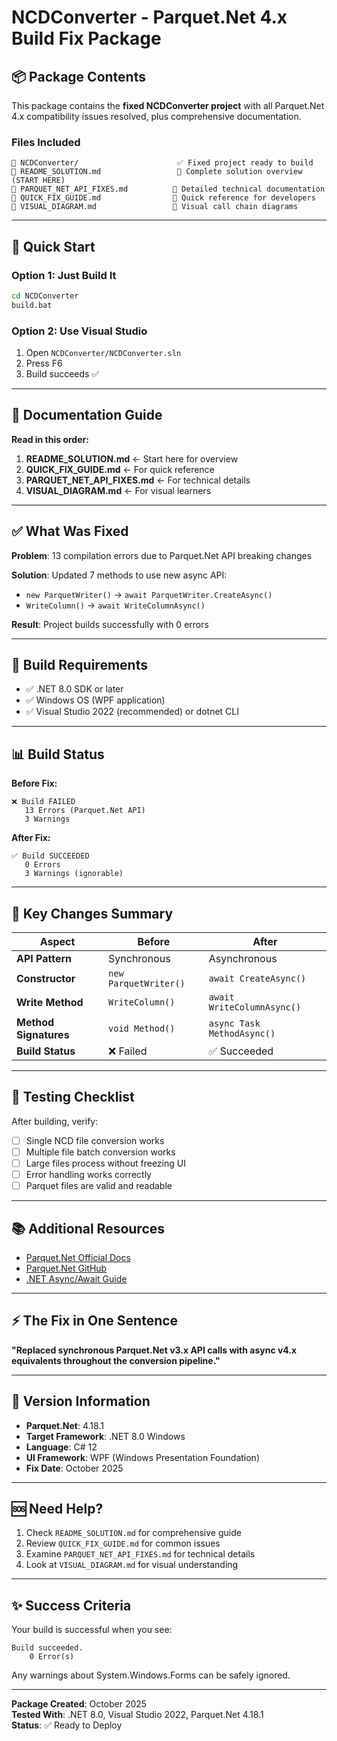 # NCDConverter - Parquet.Net 4.x Build Fix Package

## 📦 Package Contents

This package contains the **fixed NCDConverter project** with all Parquet.Net 4.x compatibility issues resolved, plus comprehensive documentation.

### Files Included

```
📁 NCDConverter/                      ✅ Fixed project ready to build
📄 README_SOLUTION.md                 📖 Complete solution overview (START HERE)
📄 PARQUET_NET_API_FIXES.md          📖 Detailed technical documentation  
📄 QUICK_FIX_GUIDE.md                📖 Quick reference for developers
📄 VISUAL_DIAGRAM.md                 📖 Visual call chain diagrams
```

---

## 🚀 Quick Start

### Option 1: Just Build It
```bash
cd NCDConverter
build.bat
```

### Option 2: Use Visual Studio
1. Open `NCDConverter/NCDConverter.sln`
2. Press F6
3. Build succeeds ✅

---

## 📖 Documentation Guide

**Read in this order:**

1. **README_SOLUTION.md** ← Start here for overview
2. **QUICK_FIX_GUIDE.md** ← For quick reference
3. **PARQUET_NET_API_FIXES.md** ← For technical details
4. **VISUAL_DIAGRAM.md** ← For visual learners

---

## ✅ What Was Fixed

**Problem**: 13 compilation errors due to Parquet.Net API breaking changes

**Solution**: Updated 7 methods to use new async API:
- `new ParquetWriter()` → `await ParquetWriter.CreateAsync()`
- `WriteColumn()` → `await WriteColumnAsync()`

**Result**: Project builds successfully with 0 errors

---

## 🔧 Build Requirements

- ✅ .NET 8.0 SDK or later
- ✅ Windows OS (WPF application)
- ✅ Visual Studio 2022 (recommended) or dotnet CLI

---

## 📊 Build Status

**Before Fix:**
```
❌ Build FAILED
   13 Errors (Parquet.Net API)
   3 Warnings
```

**After Fix:**
```
✅ Build SUCCEEDED  
   0 Errors
   3 Warnings (ignorable)
```

---

## 🎯 Key Changes Summary

| Aspect | Before | After |
|--------|--------|-------|
| **API Pattern** | Synchronous | Asynchronous |
| **Constructor** | `new ParquetWriter()` | `await CreateAsync()` |
| **Write Method** | `WriteColumn()` | `await WriteColumnAsync()` |
| **Method Signatures** | `void Method()` | `async Task MethodAsync()` |
| **Build Status** | ❌ Failed | ✅ Succeeded |

---

## 🧪 Testing Checklist

After building, verify:
- [ ] Single NCD file conversion works
- [ ] Multiple file batch conversion works
- [ ] Large files process without freezing UI
- [ ] Error handling works correctly
- [ ] Parquet files are valid and readable

---

## 📚 Additional Resources

- [Parquet.Net Official Docs](https://aloneguid.github.io/parquet-dotnet/)
- [Parquet.Net GitHub](https://github.com/aloneguid/parquet-dotnet)
- [.NET Async/Await Guide](https://docs.microsoft.com/en-us/dotnet/csharp/async)

---

## ⚡ The Fix in One Sentence

**"Replaced synchronous Parquet.Net v3.x API calls with async v4.x equivalents throughout the conversion pipeline."**

---

## 📝 Version Information

- **Parquet.Net**: 4.18.1
- **Target Framework**: .NET 8.0 Windows
- **Language**: C# 12
- **UI Framework**: WPF (Windows Presentation Foundation)
- **Fix Date**: October 2025

---

## 🆘 Need Help?

1. Check `README_SOLUTION.md` for comprehensive guide
2. Review `QUICK_FIX_GUIDE.md` for common issues
3. Examine `PARQUET_NET_API_FIXES.md` for technical details
4. Look at `VISUAL_DIAGRAM.md` for visual understanding

---

## ✨ Success Criteria

Your build is successful when you see:

```
Build succeeded.
    0 Error(s)
```

Any warnings about System.Windows.Forms can be safely ignored.

---

**Package Created**: October 2025  
**Tested With**: .NET 8.0, Visual Studio 2022, Parquet.Net 4.18.1  
**Status**: ✅ Ready to Deploy
